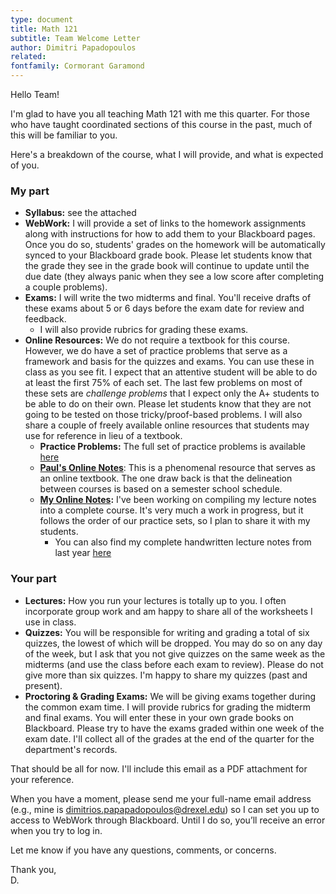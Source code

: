 ```yaml
---
type: document
title: Math 121
subtitle: Team Welcome Letter
author: Dimitri Papadopoulos
related: 
fontfamily: Cormorant Garamond
---
```

Hello Team!

I'm glad to have you all teaching Math 121 with me this quarter. For those who have taught coordinated sections of this course in the past, much of this will be familiar to you. 

Here's a breakdown of the course, what I will provide, and what is expected of you. 

### My part
- **Syllabus:** see the attached
- **WebWork:** I will provide a set of links to the homework assignments along with instructions for how to add them to your Blackboard pages. Once you do so, students' grades on the homework will be automatically synced to your Blackboard grade book. Please let students know that the grade they see in the grade book will continue to update until the due date (they always panic when they see a low score after completing a couple problems).
- **Exams:** I will write the two midterms and final. You'll receive drafts of these exams about 5 or 6 days before the exam date for review and feedback. 
	- I will also provide rubrics for grading these exams.
- **Online Resources:** We do not require a textbook for this course. However, we do have a set of practice problems that serve as a framework and basis for the quizzes and exams. You can use these in class as you see fit. I expect that an attentive student will be able to do at least the first 75% of each set. The last few problems on most of these sets are *challenge problems* that I expect only the A+ students to be able to do on their own. Please let students know that they are not going to be tested on those tricky/proof-based problems. I will also share a couple of freely available online resources that students may use for reference in lieu of a textbook. 
	- **Practice Problems:** The full set of practice problems is available [here](https://www.math.drexel.edu/classes/Calculus/)
	- [**Paul's Online Notes**](https://tutorial.math.lamar.edu): This is a phenomenal resource that serves as an online textbook. The one draw back is that the delineation between courses is based on a semester school schedule. 
	- **[My Online Notes](https://www.wealldomath.com/calculus/limits/introduction/):** I've been working on compiling my lecture notes into a complete course. It's very much a work in progress, but it follows the order of our practice sets, so I plan to share it with my students.
		- You can also find my complete handwritten lecture notes from last year [here](https://www.wealldomath.com/documents/handwritten/calculus/CompleteArchive.pdf)

### Your part
- **Lectures:** How you run your lectures is totally up to you. I often incorporate group work and am happy to share all of the worksheets I use in class. 
- **Quizzes:** You will be responsible for writing and grading a total of six quizzes, the lowest of which will be dropped. You may do so on any day of the week, but I ask that you not give quizzes on the same week as the midterms (and use the class before each exam to review). Please do not give more than six quizzes. I'm happy to share my quizzes (past and present). 
- **Proctoring & Grading Exams:** We will be giving exams together during the common exam time. I will provide rubrics for grading the midterm and final exams. You will enter these in your own grade books on Blackboard. Please try to have the exams graded within one week of the exam date. I'll collect all of the grades at the end of the quarter for the department's records.


That should be all for now. I'll include this email as a PDF attachment for your reference. 

When you have a moment, please send me your full-name email address (e.g., mine is dimitrios.papapadopoulos@drexel.edu) so I can set you up to access to WebWork through Blackboard. Until I do so, you’ll receive an error when you try to log in.

Let me know if you have any questions, comments, or concerns. 

Thank you,  
D.

